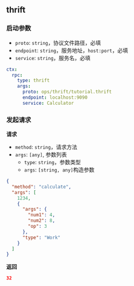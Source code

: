 ## thrift

### 启动参数

- `proto`: `string`，协议文件路径，必填
- `endpoint`: `string`，服务地址，`host:port`，必填
- `service`: `string`，服务名，必填

```yaml
ctx:
  rpc:
    type: thrift
    args:
      proto: ops/thrift/tutorial.thrift
      endpoint: localhost:9090
      service: Calculator
```

### 发起请求

**请求**

- `method`: `string`，请求方法
- `args`: `[any]`, 参数列表
    - `type`: `string`，参数类型
    - `args`: `[string, any]`构造参数

```json
{
  "method": "calculate",
  "args": [
    1234,
    {
      "args": {
        "num1": 4,
        "num2": 8,
        "op": 3
      },
      "type": "Work"
    }
  ]
}
```

**返回**

```json
32
```

